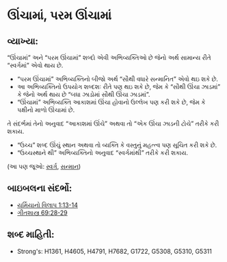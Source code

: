 # ઊંચામાં, પરમ ઊંચામાં 

## વ્યાખ્યા: 

“ઊંચામાં” અને “પરમ ઊંચામાં” શબ્દો એવી અભિવ્યક્તિઓ છે જેનો અર્થ સામાન્ય રીતે “સ્વર્ગમાં” એવો થાય છે.

* “પરમ ઊંચામાં” અભિવ્યક્તિનો બીજો અર્થ “સૌથી વધારે સન્માનિત” એવો થઇ શકે છે.
* આ અભિવ્યક્તિનો ઉપયોગ શબ્દશઃ રીતે પણ થઇ શકે છે, જેમ કે “સૌથી ઊંચા ઝાડમાં” કે જેનો અર્થ થાય છે “બધા ઝાડોમાં સૌથી ઊંચા ઝાડમાં”.
* “ઊંચામાં” અભિવ્યક્તિ આકાશમાં ઊંચા હોવાનો ઉલ્લેખ પણ કરી શકે છે, જેમ કે પક્ષીનો માળો ઊંચામાં છે.

તે સંદર્ભમાં તેનો અનુવાદ “આકાશમાં ઊંચે” અથવા તો “એક ઊંચા ઝાડની ટોચે” તરીકે કરી શકાય.

* “ઉચ્ચ” શબ્દ ઊંચું સ્થાન અથવા તો વ્યક્તિ કે વસ્તુનું મહત્ત્વ પણ સૂચિત કરી શકે છે.
* “ઉચ્ચસ્થાને થી” અભિવ્યક્તિનો અનુવાદ “સ્વર્ગમાંથી” તરીકે કરી શકાય.

(આ પણ જૂઓ: [સ્વર્ગ](../kt/heaven.md), [સન્માન](../kt/honor.md))

## બાઇબલના સંદર્ભો: 

* [યર્મિયાનો વિલાપ 1:13-14](rc://gu/tn/help/lam/01/13)
* [ગીતશાસ્ત્ર 69:28-29](rc://gu/tn/help/psa/069/028)

## શબ્દ માહિતી: 

* Strong's: H1361, H4605, H4791, H7682, G1722, G5308, G5310, G5311
